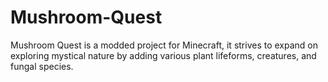 # Mushroom-Quest
Mushroom Quest is a modded project for Minecraft, it strives to expand on exploring mystical nature by adding various plant lifeforms, creatures, and fungal species.
